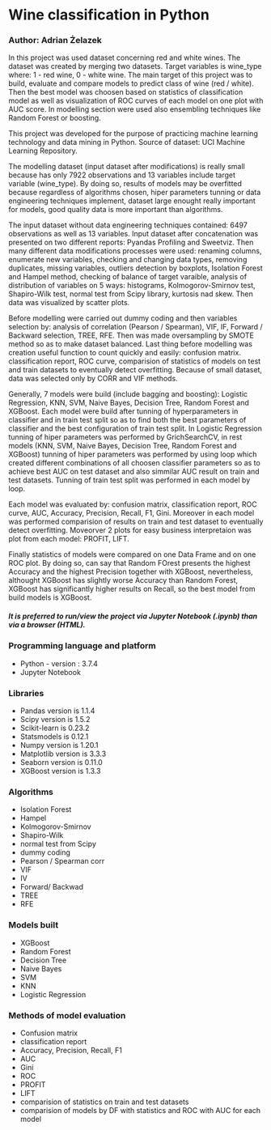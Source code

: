 # Wine classification in Python
### Author: Adrian Żelazek

In this project was used dataset concerning red and white wines. The dataset was created by merging two datasets. Target variables is wine_type where: 1 - red wine, 0 - white wine.
The main target of this project was to build, evaluate and compare models to predict class of wine (red / white). Then the best model was choosen based on statistics of classification model as well as visualization of ROC curves of each model on one plot with AUC score. In modelling section were used also ensembling techniques like Random Forest or boosting.

This project was developed for the purpose of practicing machine learning technology and data mining in Python.
Source of dataset: UCI Machine Learning Repository.

The modelling dataset (input dataset after modifications) is really small because has only 7922 observations and 13 variables include target variable (wine_type). By doing so, results of models may be overfitted because regardless of algorithms chosen, hiper parameters tunning or data engineering techniques implement, dataset large enought really important for models, good quality data is more important than algorithms.

The input dataset without data engineering techniques contained: 6497 observations as well as 13 variables. Input dataset after concatenation was presented on two different reports: Pyandas Profiling and Sweetviz.
Then many different data modifications processes were used: renaming columns, enumerate new variables, checking and changing data types, removing duplicates, missing variables, outliers detection by boxplots, Isolation Forest and Hampel method, checking of balance of target varaible, analysis of distribution of variables on 5 ways: histograms, Kolmogorov-Smirnov test, Shapiro-Wilk test, normal test from Scipy library, kurtosis nad skew.
Then data was visualized by scatter plots.

Before modelling were carried out dummy coding and then variables selection by: analysis of correlation (Pearson / Spearman), VIF, IF, Forward / Backward selection, TREE, RFE. Then was made oversampling by SMOTE method so as to make dataset balanced. Last thing before modelling was creation useful function to count quickly and easily: confusion matrix. classification report, ROC curve, comparision of statistics of models on test and train datasets to eventually detect overfitting. Because of small dataset, data was selected only by CORR and VIF methods.

Generally, 7 models were build (include bagging and boosting): Logistic Regression, KNN, SVM, Naive Bayes, Decision Tree, Random Forest and XGBoost. Each model were build after tunning of hyperparameters in classifier and in train test split so as to find both the best parameters of classifier and the best configuration of train test split.
In Logistic Regression tunning of hiper parameters was performed by GrichSearchCV, in rest models (KNN, SVM, Naive Bayes, Decision Tree, Random Forest and XGBoost) tunning of hiper parameters was performed by using loop which created different combinations of all choosen classifier parameters so as to achieve best AUC on test dataset and also simmilar AUC result on train and test datasets. Tunning of train test split was performed in each model by loop.

Each model was evaluated by: confusion matrix, classification report, ROC curve, AUC, Accuracy, Precision, Recall, F1, Gini. Moreover in each model was performed comparision of results on train and test dataset to eventually detect overfitting. Moveorver 2 plots for easy business interpretaion was plot from each model: PROFIT, LIFT.

Finally statistics of models were compared on one Data Frame and on one ROC plot. By doing so, can say that Random FOrest presents the highest Accuracy and the highest Precision together with XGBoost, nevertheless, althought XGBoost has slightly worse Accuracy than Random Forest, XGBoost has significantly higher results on Recall, so the best model from build models is XGBoost.

##### It is preferred to run/view the project via Jupyter Notebook (.ipynb) than via a browser (HTML).

### Programming language and platform
* Python - version : 3.7.4
* Jupyter Notebook

### Libraries
* Pandas version is 1.1.4
* Scipy version is 1.5.2
* Scikit-learn is 0.23.2
* Statsmodels is 0.12.1
* Numpy version is 1.20.1
* Matplotlib version is 3.3.3
* Seaborn version is 0.11.0
* XGBoost version is 1.3.3

### Algorithms
* Isolation Forest
* Hampel
* Kolmogorov-Smirnov
* Shapiro-Wilk
* normal test from Scipy
* dummy coding
* Pearson / Spearman corr
* VIF
* IV
* Forward/ Backwad
* TREE
* RFE

### Models built
* XGBoost
* Random Forest
* Decision Tree
* Naive Bayes
* SVM
* KNN
* Logistic Regression

### Methods of model evaluation
* Confusion matrix
* classification report
* Accuracy, Precision, Recall, F1
* AUC
* Gini
* ROC
* PROFIT
* LIFT
* comparision of statistics on train and test datasets
* comparision of models by DF with statistics and ROC with AUC for each model



